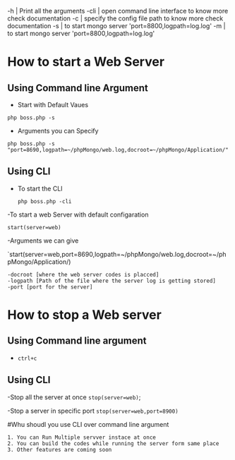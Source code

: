 -h | Print all the arguments
-cli | open command line interface to know more check documentation
-c | specify the config file path to know more check documentation
-s | to start mongo server 'port=8800,logpath=log.log'
-m | to start mongo server 'port=8800,logpath=log.log'

# How to start a Web Server

## Using Command line Argument

 - Start with Default Vaues

 `php boss.php -s`

 - Arguments you can Specify

 `php boss.php -s "port=8690,logpath=~/phpMongo/web.log,docroot=~/phpMongo/Application/"`

## Using CLI 
 - To start the CLI

   `php boss.php -cli`

 -To start a web Server with default configaration 

   `start(server=web)`

 -Arguments we can give

 `start(server=web,port=8690,logpath=~/phpMongo/web.log,docroot=~/phpMongo/Application/)
    
    -docroot [where the web server codes is placced]
    -logpath [Path of the file where the server log is getting stored]
    -port [port for the server]

# How to stop a Web server

## Using Command line argument

 - `ctrl+c`

## Using CLI

 -Stop all the server at once
    `stop(server=web)`;

 -Stop a server in specific port
    `stop(server=web,port=8900)`

#Whu shoudl you use CLI over command line argument

    1. You can Run Multiple servver instace at once
    2. You can build the codes while running the server form same place
    3. Other features are coming soon